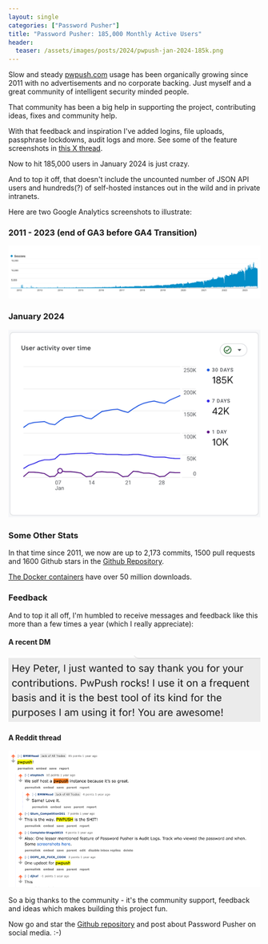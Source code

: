 ```yaml
---
layout: single
categories: ["Password Pusher"]
title: "Password Pusher: 185,000 Monthly Active Users"
header:
  teaser: /assets/images/posts/2024/pwpush-jan-2024-185k.png
---
```


Slow and steady [pwpush.com](https://pwpush.com) usage has been organically growing since 2011 with no advertisements and no corporate backing.  Just myself and a great community of intelligent security minded people.

That community has been a big help in supporting the project, contributing ideas, fixes and community help.

With that feedback and inspiration I've added logins, file uploads, passphrase lockdowns, audit logs and more.  See some of the feature screenshots in [this X thread](https://twitter.com/pwpush/status/1492083610261901312).

Now to hit 185,000 users in January 2024 is just crazy.

And to top it off, that doesn't include the uncounted number of JSON API users and hundreds(?) of self-hosted instances out in the wild and in private intranets.

Here are two Google Analytics screenshots to illustrate:

### 2011 - 2023 (end of GA3 before GA4 Transition)

![](/assets/images/posts/2024/pwpush-ga-2011-2023.png)

### January 2024

![](/assets/images/posts/2024/pwpush-jan-2024-185k.png)

### Some Other Stats

In that time since 2011, we now are up to 2,173 commits, 1500 pull requests and 1600 Github stars in the [Github Repository](https://github.com/pglombardo/PasswordPusher).

[The Docker containers](https://hub.docker.com/u/pglombardo) have over 50 million downloads.

### Feedback

And to top it all off, I'm humbled to receive messages and feedback like this more than a few times a year (which I really appreciate):

#### A recent DM

![](/assets/images/posts/2024/pwpush-2024-feedback.png)

#### A Reddit thread

![](/assets/images/posts/2024/pwpush-reddit--thread-2024.png)

So a big thanks to the community - it's the community support, feedback and ideas which makes building this project fun.  

Now go and star the [Github repository](https://github.com/pglombardo/PasswordPusher) and post about Password Pusher on social media.  :-)